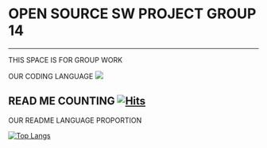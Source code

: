 # OPEN SOURCE SW PROJECT GROUP 14
---
THIS SPACE IS FOR GROUP WORK

OUR CODING LANGUAGE <img src="https://img.shields.io/badge/Python-FFFFFF?style=flat&logo=Python&logoColor=black"/>

READ ME COUNTING [![Hits](https://hits.seeyoufarm.com/api/count/incr/badge.svg?url=https%3A%2F%2Fgithub.com%2Fhelloyoung25%2Fgroup14&count_bg=%2311A6B4&title_bg=%23003DE1&icon=android.svg&icon_color=%23E7E7E7&title=Open+Source+Group+14&edge_flat=false)](https://hits.seeyoufarm.com)
---
OUR README LANGUAGE PROPORTION

[![Top Langs](https://github-readme-stats.vercel.app/api/top-langs/?username=helloyoung25)](https://github.com/helloyoung25/github-readme-stats)
